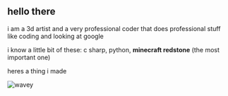 ## hello there

i am a 3d artist and a very professional coder that does professional stuff like coding and looking at google

i know a little bit of these: c sharp, python, **minecraft redstone** (the most important one)










heres a thing i made

![wavey](https://pbs.twimg.com/media/FGQxIncWUAA8tl_?format=jpg&name=small)

